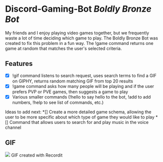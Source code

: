 # Discord-Gaming-Bot *Boldly Bronze Bot*
My friends and I enjoy playing video games together, but we frequently waste a lot of time deciding which game to play.
The Boldly Bronze Bot was created to fix this problem in a fun way. The !game command returns one game at random that matches the user's selected criteria.

## Features
*[X] !gif command listens to search request, uses search terms to find a GIF on GIPHY, returns random matching GIF from top 20 results
*[X] !game command asks how many people will be playing and if the user prefers PVP or PVE games, then suggests a game to play
*[X] Various smaller commands (!hello to say hello to the bot, !add to add numbers, !help to see list of commands, etc.)

Ideas to add next:
*[] Create a more detailed game schema, allowing the user to be more specific about which type of game they would like to play
*[] Command that allows users to search for and play music in the voice channel

## GIF
<img src='http://g.recordit.co/Q0YoORyBFP.gif'/>
GIF created with Recordit
